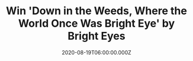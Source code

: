 ---
campaign-uuid: "c-dbec89e9-e252-4880-ad17-6a3a12c15df0"
type: "Competition"
category: "Music"
date: "2020-08-19T06:00:00.000Z"
end-date: "2020-10-19T23:59:00.000Z"
disable-form: false
is_promoted: false
has_entry_page: true
title: "Win 'Down in the Weeds, Where the World Once Was Bright Eye' by Bright Eyes"
competition-description: "<p>We are giving away the brand new record by Bright Eyes:\
  \ 'Down in the Weeds, Where the World Once Was Bright Eye. As a title, as a thesis,\
  \ 'Down in the Weeds, Where the World Once Was' functions on a global, apocalyptic\
  \ level of anxiety that looms throughout the record. But on a personal level, it\
  \ speaks to rooting around in the dirt of one's memories, trying to find the preciousness\
  \ that's overgrown and unrecognizable.</p>\n<p>Click below and it could be coming\
  \ home with you.</p>\n"
hero-header: "Win 'Down in the Weeds, Where the World Once Was Bright Eye' by Bright\
  \ Eyes"
terms-confirmation: "N/A"
banner-img: "https://assets.expresslyapp.com/asset-9c591176-588d-4f35-a00e-064155388912.jpg"
logo-left-href: "aaa.nme.com"
logo-left-image: "https://assets.expresslyapp.com/asset-96b8d1a3-cb82-4798-8a53-3eeccfde8fa8.jpg"
logo-left-title: "NME AAA"
bg-image-hero: "https://assets.expresslyapp.com/asset-d5f34393-3e4e-4341-8045-d6f3a74b809d.jpg"
bg-image-first: "https://assets.expresslyapp.com/asset-a59424a5-713a-4ee0-873e-67dc62d36907.jpg"
section1-content: "<p>'Down in the Weeds, Where the World Once Was' functions on a\
  \ global, apocalyptic level of anxiety that looms throughout the record. But on\
  \ a personal level, it speaks to rooting around in the dirt of one's memories, trying\
  \ to find the preciousness that's overgrown and unrecognizable.</p>\n<p>Click below\
  \ for a chance to win.</p>\n"
entry-title: "Win 'Down in the Weeds, Where the World Once Was Bright Eye' by Bright\
  \ Eyes"
entry-content: "<p>Enter the draw to win 'Down in the Weeds, Where the World Once\
  \ Was Bright Eye' by Bright Eyes by completing the form below before 23:59 on the\
  \ 19th of October 2020.</p>\n"
has-winner: false
prize-description: "'Down in the Weeds, Where the World Once Was Bright Eye' by Bright\
  \ Eyes"
special-conditions: "Multiple entries are allowed up to one every day."
country-restrictions:
- "GB"
---